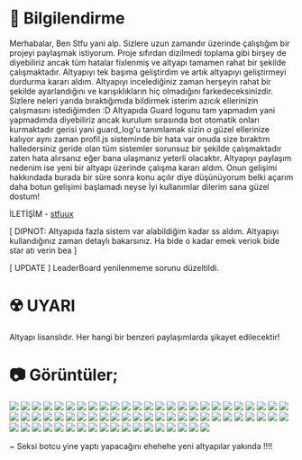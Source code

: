 # 📃 Bilgilendirme

Merhabalar, Ben Stfu yani alp. Sizlere uzun zamandır üzerinde çalıştığım bir projeyi paylaşmak istiyorum. Proje sıfırdan dizilmedi toplama gibi birşey de diyebiliriz ancak tüm hatalar fixlenmiş ve altyapı tamamen rahat bir şekilde çalışmaktadır. Altyapıyı tek başıma geliştirdim ve artık altyapıyı geliştirmeyi durdurma kararı aldım. Altyapıyı incelediğiniz zaman herşeyin rahat bir şekilde ayarlandığını ve karışıklıkların hiç olmadığını farkedeceksinizdir. Sizlere neleri yarıda bıraktığımıda bildirmek isterim azıcık ellerinizin çalışmasını istediğimden :D
Altyapıda Guard logunu tam yapmadım yani yapmadımda diyebiliriz ancak kurulum sırasında bot otomatik onları kurmaktadır gerisi yani guard_log'u tanımlamak sizin o güzel ellerinize kalıyor aynı zaman profil.js sisteminde bir hata var onuda size bıraktım halledersiniz geride olan tüm sistemler sorunsuz bir şekilde çalışmaktadır zaten hata alırsanız eğer bana ulaşmanız yeterli olacaktır. Altyapıyı paylaşım nedenim ise yeni bir altyapı üzerinde çalışma kararı aldım. Onun gelişimi hakkındada burada bir süre sonra konu açılır diye düşünüyorum belki açarım daha botun gelişimi başlamadı neyse İyi kullanımlar dilerim sana güzel dostum!

İLETİŞİM - [stfuux](https://discord.com/users/339064645002461194)

[ DIPNOT: Altyapıda fazla sistem var alabildiğim kadar ss aldım. Altyapıyı kullandığınız zaman detaylı bakarsınız. Ha bide o kadar emek veriok bide star atı verin bea ]

[ UPDATE ] LeaderBoard yenilenmeme sorunu düzeltildi.
# ☢️ UYARI

Altyapı lisanslıdır. Her hangi bir benzeri paylaşımlarda şikayet edilecektir!


# 📷 Görüntüler;
<img  src="https://media.discordapp.net/attachments/1223552468118671430/1223557508900196442/image.png?ex=661a49ba&is=6607d4ba&hm=2267c5f66b7d9fd5be6d5837e17b75663f1cecb4945fd96782c53a8a56b4a857&=&format=webp&quality=lossless&width=701&height=333">
<img  src="https://media.discordapp.net/attachments/1223552468118671430/1223557604882513990/image.png?ex=661a49d1&is=6607d4d1&hm=d670e970e0537b0f417a2af509089ea98090908f62280ff75ea0dcba5ae63a0f&=&format=webp&quality=lossless&width=655&height=332">
<img  src="https://media.discordapp.net/attachments/1223552468118671430/1223569365278916660/image.png?ex=661a54c5&is=6607dfc5&hm=e607a3dd230806b7f81b7d88c5a2ff5773fa46971a5190a8feb098af27b17510&=&format=webp&quality=lossless&width=742&height=391">
<img  src="https://media.discordapp.net/attachments/1223552468118671430/1223571635412537354/image.png?ex=661a56e2&is=6607e1e2&hm=6d356c23ff2d1be9f48b18f62077ae8601480103d8f805480449ecdb37f6b9de&=&format=webp&quality=lossless&width=638&height=299">
<img  src="https://media.discordapp.net/attachments/1223552468118671430/1223571760822358046/image.png?ex=661a5700&is=6607e200&hm=fee3e8465a83baeaaf707379afe6bce638288344890514c7b25f30c5eb230093&=&format=webp&quality=lossless&width=747&height=229">
<img  src="https://media.discordapp.net/attachments/1223552468118671430/1223572263853625405/image.png?ex=661a5778&is=6607e278&hm=00474d73a90bd4cd6ddaf05142e1d16aef781615f5ca9602bc761ee6bbce268f&=&format=webp&quality=lossless&width=728&height=428">
<img  src="https://media.discordapp.net/attachments/1223552468118671430/1223572104612548609/image.png?ex=661a5752&is=6607e252&hm=be854ab29c7d85473f0a30f18439121841b1344b26e8cc9e31319a3515c903a1&=&format=webp&quality=lossless&width=600&height=194">
<img  src="https://media.discordapp.net/attachments/1223552468118671430/1223572323962060871/image.png?ex=661a5786&is=6607e286&hm=828c44c0c2d78bf44a3cd68719fd980c9e1b56862807ce9487e9b75efdeb7602&=&format=webp&quality=lossless&width=617&height=290">
<img  src="https://media.discordapp.net/attachments/1223552468118671430/1223572466417274950/image.png?ex=661a57a8&is=6607e2a8&hm=99e78740cc41a8bfaa16b443647fa8f1cb978563e812d11c08a3e2c342cc772e&=&format=webp&quality=lossless&width=690&height=472">
<img  src="https://media.discordapp.net/attachments/1223552468118671430/1223572558654472192/image.png?ex=661a57be&is=6607e2be&hm=89c1d588a937d01b61aedfb70986f95468ae85d3fd6285ceffee1b2832555cab&=&format=webp&quality=lossless&width=605&height=300">
<img  src="https://media.discordapp.net/attachments/1223552468118671430/1223574106608500826/image.png?ex=661a592f&is=6607e42f&hm=12287828b61a4eb7422af52c19ca89b03343092eba18f0b6dfcbdbbebbcca0d1&=&format=webp&quality=lossless&width=651&height=472">
<img  src="https://media.discordapp.net/attachments/1223552468118671430/1223574294114598983/image.png?ex=661a595c&is=6607e45c&hm=961368136010811fd23df483125fb7b39b01efa30a00130f6bc6f709c37119dd&=&format=webp&quality=lossless&width=634&height=370">
<img  src="https://media.discordapp.net/attachments/1223552468118671430/1223574764397002772/image.png?ex=661a59cc&is=6607e4cc&hm=598415ab2aae33be687a439a32ea1148e7d84d79512bd14dba227dfd846c7a24&=&format=webp&quality=lossless&width=539&height=177">
<img  src="https://media.discordapp.net/attachments/1223552468118671430/1223574977740279859/image.png?ex=661a59ff&is=6607e4ff&hm=f9ce518852b55a030956bc8d3c64b9638e344e16f7b92624c7d70e3bbcda2a70&=&format=webp&quality=lossless&width=494&height=215">
<img  src="https://media.discordapp.net/attachments/1223552468118671430/1223579227786579968/image.png?ex=661a5df4&is=6607e8f4&hm=b6725a9f31acedc22fe41af11d8f80648f1f30b35c5686dafbf922fd2d1878cd&=&format=webp&quality=lossless&width=692&height=214">
<img  src="https://media.discordapp.net/attachments/1223552468118671430/1223579874263040162/image.png?ex=661a5e8f&is=6607e98f&hm=85bb024c45d6ddcf8f4d0552fdf069340572935c5eaa82fa027c843f2441b847&=&format=webp&quality=lossless&width=641&height=156">
<img  src="https://media.discordapp.net/attachments/1223552468118671430/1223579952281026704/image.png?ex=661a5ea1&is=6607e9a1&hm=0e7f94ab820c79cf9a0c2b3f9921d5ed7f4ebb6aa33840de3a7845a62ba8e734&=&format=webp&quality=lossless&width=663&height=234">
<img  src="https://media.discordapp.net/attachments/1223552468118671430/1223580031713022023/image.png?ex=661a5eb4&is=6607e9b4&hm=3a3c81b4c934b199db11f9c226f1ca06ba7f0e713004971ea1f04059ab43d86c&=&format=webp&quality=lossless&width=732&height=448">
<img  src="https://media.discordapp.net/attachments/1223552468118671430/1223580115494113321/image.png?ex=661a5ec8&is=6607e9c8&hm=b8de324889627ddda430b6fbbd3126a8419f1b459afdfe39a194df9d3fdb11c2&=&format=webp&quality=lossless&width=750&height=210">
<img  src="https://media.discordapp.net/attachments/1223552468118671430/1223580198486802474/image.png?ex=661a5edc&is=6607e9dc&hm=9e875c2cdc56354cb3bf746eeff40799df8ddfe95c799faff6a57eec01c7cb4b&=&format=webp&quality=lossless&width=672&height=170">
<img  src="https://media.discordapp.net/attachments/1223552468118671430/1223580288458948648/image.png?ex=661a5ef1&is=6607e9f1&hm=f3605ca9882fdc9a45a8510bf78c3931bb130b2a26a1d61f2996ab0c7bd335c6&=&format=webp&quality=lossless&width=768&height=118">
<img  src="https://media.discordapp.net/attachments/1223552468118671430/1223580384218841188/image.png?ex=661a5f08&is=6607ea08&hm=41685a6542665098a39a3eb78bec7079b16ed400ba986dcc70f73ae68041ee41&=&format=webp&quality=lossless&width=732&height=136">
<img  src="https://media.discordapp.net/attachments/1223552468118671430/1223580460060508234/image.png?ex=661a5f1a&is=6607ea1a&hm=9a7a4d3dc0aeeba78e8d665c062c3797210afeb806ade9599c2d6cfe82082c7f&=&format=webp&quality=lossless&width=657&height=260">
<img  src="https://media.discordapp.net/attachments/1223552468118671430/1223580520156364810/image.png?ex=661a5f29&is=6607ea29&hm=302fc83129835566357ff315463ee19beae7b18eeaf2072b296dcb74abfda66a&=&format=webp&quality=lossless&width=680&height=269">
<img  src="https://media.discordapp.net/attachments/1223552468118671430/1223580607016075335/image.png?ex=661a5f3d&is=6607ea3d&hm=32ecec3a6fb3e3ec24dc21eda0d84d5b2e0f509fa231feb33f3d1b68482792af&=&format=webp&quality=lossless&width=653&height=472">
<img  src="https://media.discordapp.net/attachments/1223552468118671430/1223580749295386664/image.png?ex=661a5f5f&is=6607ea5f&hm=092000a6857628b4693f20d5957f44253476adb75fb254b82dab517e41d05cb7&=&format=webp&quality=lossless&width=666&height=263">
<img  src="https://media.discordapp.net/attachments/1223552468118671430/1223580883299209246/image.png?ex=661a5f7f&is=6607ea7f&hm=95e3f7f24186ddf88ce54f14483ea4694a4ac87ad4049ac9f82df07ed2e8ef63&=&format=webp&quality=lossless&width=701&height=321">
<img  src="https://media.discordapp.net/attachments/1223552468118671430/1223580944796090408/image.png?ex=661a5f8e&is=6607ea8e&hm=65183d4b5ad7320e53394366eae923015b5dfd3a75a0d97e61aa96fa4fe45f8e&=&format=webp&quality=lossless&width=494&height=187">
<img  src="https://media.discordapp.net/attachments/1223552468118671430/1223581009904406648/image.png?ex=661a5f9d&is=6607ea9d&hm=9f2e74aca4da52710303cac2a12f901d451669412ed8383ed8c5d9ad7a64aee4&=&format=webp&quality=lossless&width=523&height=273">
<img  src="https://media.discordapp.net/attachments/1223552468118671430/1223584394988617840/image.png?ex=661a62c4&is=6607edc4&hm=23b2822e7169d3d37c20e765efc268da0c239059de6b01a0ccce05e0def38c7e&=&format=webp&quality=lossless&width=633&height=260">
<img  src="https://media.discordapp.net/attachments/1223552468118671430/1223586069514031185/image.png?ex=661a6454&is=6607ef54&hm=e36acce74cdae1a0fb7cb89d684f0b837ac8084e2ac6f1628be046f21fcbcc05&=&format=webp&quality=lossless&width=599&height=278">
<img  src="https://media.discordapp.net/attachments/1223552468118671430/1223586364193505280/image.png?ex=661a649a&is=6607ef9a&hm=814d4b7a29bbbf9717157e09454995301479864d0d8140e58362b947426158f2&=&format=webp&quality=lossless&width=660&height=174">
<img  src="https://media.discordapp.net/attachments/1223552468118671430/1223586394212143175/image.png?ex=661a64a1&is=6607efa1&hm=8f6636f3f6fc3319020e362fdd7ade1c2775fc9bd91e2ba4d6b12deca6c36db1&=&format=webp&quality=lossless&width=764&height=207">
<img  src="https://media.discordapp.net/attachments/1223552468118671430/1223586469013225542/image.png?ex=661a64b3&is=6607efb3&hm=82202ad7a73902a01e7b147d429a2a9bad7cefa33a12767d2e8e7cc05e1bf000&=&format=webp&quality=lossless&width=494&height=212">
<img  src="https://media.discordapp.net/attachments/1223552468118671430/1223586570699931729/image.png?ex=661a64cb&is=6607efcb&hm=192df1340f8fa56a6b01b4b3f7dbd2cd8fe4c0058703424fec1696877254314e&=&format=webp&quality=lossless&width=664&height=314">
<img  src="https://media.discordapp.net/attachments/1223552468118671430/1223586724681224244/image.png?ex=661a64f0&is=6607eff0&hm=826d3e07e457a4d548b7a56704091c6567767979bd04e3c84191eacaba5ab373&=&format=webp&quality=lossless&width=545&height=146">
<img  src="https://media.discordapp.net/attachments/1223552468118671430/1223586812962803753/image.png?ex=661a6505&is=6607f005&hm=493894bceddae77a4acd8163c8fe92a3c40767ebe639aa44f95f8a54f0aa914e&=&format=webp&quality=lossless&width=494&height=181">
<img  src="https://media.discordapp.net/attachments/1223552468118671430/1223586981544591400/image.png?ex=661a652d&is=6607f02d&hm=000a0e85be18c48e39eda7462c1d237a8436ea9bc014bdbab16c6ae2051b83ab&=&format=webp&quality=lossless&width=531&height=176">
<img  src="https://media.discordapp.net/attachments/1223552468118671430/1223587496298811402/image.png?ex=661a65a8&is=6607f0a8&hm=ab272bf7280e23cc44c272bda107193db8ace15e9d0e056a0aabd0d102f8b8cd&=&format=webp&quality=lossless&width=764&height=191">
<img  src="https://media.discordapp.net/attachments/1223552468118671430/1223587584685506650/image.png?ex=661a65bd&is=6607f0bd&hm=ed0378d93ab29c395810a81a62b76a72e80a3dde044d45e85ea404085dd08ddc&=&format=webp&quality=lossless&width=494&height=294">
<img  src="https://media.discordapp.net/attachments/1223552468118671430/1223587717930287216/image.png?ex=661a65dd&is=6607f0dd&hm=7da4eb56454059d19efbbe5e96966b7f5bc6e5b739a5d9cbca9d263485058d75&=&format=webp&quality=lossless&width=494&height=201">
<img  src="https://media.discordapp.net/attachments/1223552468118671430/1223587883114430464/image.png?ex=661a6604&is=6607f104&hm=a79f592b6b5be50adf044f9481495531b7d087155cce7968bec537e59a7109e8&=&format=webp&quality=lossless&width=702&height=412">
<img  src="https://media.discordapp.net/attachments/1223552468118671430/1223588065164132392/image.png?ex=661a662f&is=6607f12f&hm=fe346fa1067937f4a174ef667c146cf64d4100d04b445e25035844d8d33c0186&=&format=webp&quality=lossless&width=703&height=435">
<img  src="https://media.discordapp.net/attachments/1223552468118671430/1223588157115732000/image.png?ex=661a6645&is=6607f145&hm=3a7e14b7a68469858ef18a00a397d61c843a58005d06204538068556afd9ba35&=&format=webp&quality=lossless&width=563&height=315">
<img  src="https://media.discordapp.net/attachments/1223552468118671430/1223588323113701396/image.png?ex=661a666d&is=6607f16d&hm=7b855cc8d70eb2feddbd46354dbf35c4794f1d1f0ff8dd81b0a19adc9a4a2882&=&format=webp&quality=lossless&width=763&height=218">
<img  src="https://media.discordapp.net/attachments/1223552468118671430/1223588454978293861/image.png?ex=661a668c&is=6607f18c&hm=0324fc672184f3febe05edbc6eba4009f86e08dbd19408d5f8dab2e724ead5cd&=&format=webp&quality=lossless&width=733&height=230">
<img  src="https://media.discordapp.net/attachments/1223552468118671430/1223588705135230976/image.png?ex=661a66c8&is=6607f1c8&hm=db72414d6ae2fe02b1be04089911522ff01a3dc86d6ca6a393c69795e3366979&=&format=webp&quality=lossless&width=620&height=179">
<img  src="https://media.discordapp.net/attachments/1223552468118671430/1223588907824975902/image.png?ex=661a66f8&is=6607f1f8&hm=5488582c2f9de343f6c47a983136cd599552c06fe039262fb1f4404b91901a8a&=&format=webp&quality=lossless&width=762&height=188">
<img  src="https://media.discordapp.net/attachments/1223552468118671430/1223589114977452042/image.png?ex=661a672a&is=6607f22a&hm=6ee6512aea37a1f1fa84fb9982e5cab71abbd8705cc0a14df1fc789e57070f97&=&format=webp&quality=lossless&width=653&height=148">
<img  src="https://media.discordapp.net/attachments/1223552468118671430/1223589360105164850/image.png?ex=661a6764&is=6607f264&hm=55a454f8ad4a7d6a63ded72e490d8050f7b7b88855240359ccb23084d0a4a6a4&=&format=webp&quality=lossless&width=755&height=152">
<img  src="https://media.discordapp.net/attachments/1223552468118671430/1223589583309242418/image.png?ex=661a6799&is=6607f299&hm=6cec268c7f44af195b99f128f55ed38042ea46112bb0cf12a3eaac4550b6c4cf&=&format=webp&quality=lossless&width=621&height=157">
<img  src="https://media.discordapp.net/attachments/1223552468118671430/1223591053412794399/image.png?ex=661a68f8&is=6607f3f8&hm=656d3dffb581524273438f0eb910ce05189b7a7debebe019ddf0110b0e797e85&=&format=webp&quality=lossless&width=535&height=472">
<img  src="https://media.discordapp.net/attachments/1223552468118671430/1223591182156955689/image.png?ex=661a6917&is=6607f417&hm=a1b825404d0fed2259c3ed879de9e5fc363b4cf80dcb765c43e0166c7b364d58&=&format=webp&quality=lossless&width=678&height=230">
<img  src="https://media.discordapp.net/attachments/1223552468118671430/1223591265103384627/image.png?ex=661a692a&is=6607f42a&hm=d4eb6e7b4a26ca55e2f03ed01525b1cf48ab0a7ce6944e6e02c767121ecc4f40&=&format=webp&quality=lossless&width=525&height=182">
<img  src="https://media.discordapp.net/attachments/1223552468118671430/1223591431541620796/image.png?ex=661a6952&is=6607f452&hm=f11b56e8b4567aaaa4c8a3df4e2370b136432f9c0bd7fdb333253ae47577ac86&=&format=webp&quality=lossless&width=579&height=197">
<img  src="https://media.discordapp.net/attachments/1223552468118671430/1223591463699480667/image.png?ex=661a695a&is=6607f45a&hm=7cb2f3e2f3265e6a8876739fad88df001b5260fda09f7f3bafcbed064bf09999&=&format=webp&quality=lossless&width=526&height=162">
<img  src="https://media.discordapp.net/attachments/1223552468118671430/1223592480856080384/image.png?ex=661a6a4c&is=6607f54c&hm=1bd0fe8998b375530b4ce8f2a9aa5f6eebb201dd33525c931fd3bade15b43824&=&format=webp&quality=lossless&width=494&height=261">
<img  src="https://media.discordapp.net/attachments/1223552468118671430/1223592571888996404/image.png?ex=661a6a62&is=6607f562&hm=6cde92eebb8cec78bfeedefd1b8982877e92d91ff7056514c912ed3a7c0a6d37&=&format=webp&quality=lossless&width=494&height=258">
<img  src="https://media.discordapp.net/attachments/1223552468118671430/1223593642820636763/image.png?ex=661a6b61&is=6607f661&hm=0a55ce1a749b380b1c6e19efdee60ae24466a8dc3f1c967ba29342d9f89be7d9&=&format=webp&quality=lossless&width=494&height=302">
<img  src="https://media.discordapp.net/attachments/1223552468118671430/1223593808495771728/image.png?ex=661a6b89&is=6607f689&hm=837fde91bdb3983a42b71f14b39530f45062a9aa0a21353d408569e34ebed746&=&format=webp&quality=lossless&width=658&height=303">
<img  src="https://media.discordapp.net/attachments/1223552468118671430/1223595026236313682/image.png?ex=661a6cab&is=6607f7ab&hm=727673654e25400c6a7702943fb1ee5d70d7ed135f593b5899819ef506d1b0e4&=&format=webp&quality=lossless&width=608&height=237">
<img  src="https://media.discordapp.net/attachments/1223552468118671430/1223595283959775232/image.png?ex=661a6ce8&is=6607f7e8&hm=d6f528a1d710f59336bb2205ffc87734d7dd5f6009b8f6bf6f3f4ef5c8777b1a&=&format=webp&quality=lossless&width=633&height=287">
<img  src="https://media.discordapp.net/attachments/1223552468118671430/1223595469398216754/image.png?ex=661a6d15&is=6607f815&hm=527d3cb313c16dedc569e226a0bb4ff30d7d7449db932a2b16c0368ca1730400&=&format=webp&quality=lossless&width=644&height=283">
<img  src="https://media.discordapp.net/attachments/1223552468118671430/1223595623304138772/image.png?ex=661a6d39&is=6607f839&hm=f18d9b38cd5b46426aec43c1fd0ed2ef2099db16d436c7ebf4c78d09a80d44a3&=&format=webp&quality=lossless&width=658&height=472">
<img  src="https://media.discordapp.net/attachments/1223552468118671430/1223595666186702949/image.png?ex=661a6d44&is=6607f844&hm=ab343988a8f5dde6277483ef261760f83921330f9fa734b642bb52144d5818f9&=&format=webp&quality=lossless&width=573&height=270">
<img  src="https://media.discordapp.net/attachments/1223552468118671430/1223595779692953701/image.png?ex=661a6d5f&is=6607f85f&hm=dcb988296e11e5d5e881eca3e7a3cfdf4ec52c1e120ae5250e1067cdd43296e0&=&format=webp&quality=lossless&width=602&height=179">
<img  src="https://media.discordapp.net/attachments/1223552468118671430/1223595978783719505/image.png?ex=661a6d8e&is=6607f88e&hm=4c082bc1ca4ce94c6c3e1f46f26b2b76bb47d5d98ac584bdf018813b15ecc367&=&format=webp&quality=lossless&width=657&height=417">
<img  src="https://media.discordapp.net/attachments/1223552468118671430/1223596076460675082/image.png?ex=661a6da5&is=6607f8a5&hm=15fd6dddcad8a5f93f996cfa52be7ef16731fec140ea0008adafee7379cd7468&=&format=webp&quality=lossless&width=535&height=132">

~ Seksi botcu yine yaptı yapacağını ehehehe yeni altyapılar yakında !!!!
